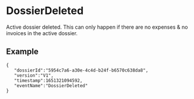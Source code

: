 # DossierDeleted
Active dossier deleted. This can only happen if there are no expenses & no invoices in the active dossier.

## Example

```
{
   "dossierId":"5954c7a6-a30e-4c4d-b24f-b6570c638da8",
   "version":"V1",
   "timestamp":1651321094592,
   "eventName":"DossierDeleted"
}
    
```